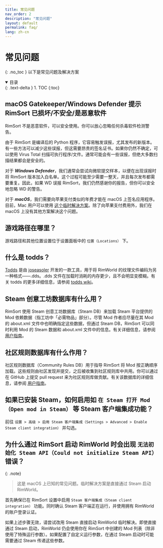 ```yaml
---
title: 常见问题
nav_order: 2
description: "常见问题"
layout: default
permalink: faq/
lang: zh-cn
---
```

# 常见问题
{: .no_toc }
以下是常见问题及解决方案

<details open markdown="block">
  <summary>
    目录
  </summary>
  {: .text-delta }
1. TOC
{:toc}
</details>


## macOS Gatekeeper/Windows Defender 提示 RimSort 已损坏/不安全/是恶意软件

RimSort 不是恶意软件，可以安全使用。你可以放心忽略任何杀毒软件检测警告。

由于 RimSort 是编译后的 Python 程序，它容易触发误报，尤其发布的新版本。有一些方法可以减少这些误报，但这需要昂贵的签名证书。如果你仍然不确定，可以使用 Virus Total 扫描可执行程序/文件。通常可能会有一些误报，但绝大多数扫描结果都会是安全的。

对于 **_Windows Defender_**，我们通常会尝试向微软提交样本，以便在出现误报时将 RimSort 版本加入白名单。这个过程可能至少需要一整天，并且每次发布都需要重复。因此，如果 WD 误报 RimSort，我们仍然感谢你的报告，但你可以安全地忽略 WD 的警告。

对于 **_macOS_**，我们需要向苹果支付类似的年费才能在 macOS 上签名应用程序。目前，Mac 用户可以使用 [这个临时解决方案](https://rimsort.github.io/RimSort/zh-cn/user-guide/downloading-and-installing#macos)。除了向苹果支付费用外，我们在 macOS 上没有其他方案解决这个问题。

## 游戏路径在哪里？

游戏路径和其他位置设置位于设置面板中的 `位置（Locations）` 下。

## 什么是 todds？

[Todds](https://github.com/todds-encoder/todds) 是由 [joseasoler](https://github.com/joseasoler) 开发的一款工具，用于将 RimWorld 的纹理文件编码为另一种格式——.dds。.dds 文件在加载时消耗的内存更少，且不会明显变模糊。有关 todds 的更多详细信息，请参阅 [todds wiki](https://github.com/todds-encoder/todds/wiki)。

## Steam 创意工坊数据库有什么用？

RimSort 使用 Steam 创意工坊数据库（Steam DB）来加载 Steam 平台提供的 Mod 依赖数据（指工坊中「必需物品」部分）。尽管 Mod 作者应尽量在其 Mod 的 about.xml 文件中也明确指定这些数据，但通过 Steam DB，RimSort 可以同时利用 Mod 的 Steam 数据和 about.xml 文件中的信息。有关详细信息，请参阅 [用户指南](https://rimsort.github.io/RimSort/zh-cn/user-guide/databases)。

## 社区规则数据库有什么作用？

社区规则数据库（Community Rules DB）用于指导 RimSort 将 Mod 按正确顺序加载。这些规则由社区发现并提交，之后被收集到社区规则库中共用。你可以通过在 GitHub 上提交 pull request 来为社区规则库做贡献。有关该数据库的详细信息，请参阅 [用户指南](https://rimsort.github.io/RimSort/zh-cn/user-guide/databases)。

## 如果已安装 Steam，如何启用如 `在 Steam 打开 Mod（Open mod in Steam）` 等 Steam 客户端集成功能？

前往 `设置 > 高级 > 启用 Steam 客户端集成（Settings > Advanced > Enable Steam client integration）` 并勾选。

## 为什么通过 RimSort 启动 RimWorld 时会出现 `无法初始化 Steam API（Could not initialize Steam API）` 错误？

{: .note}
> 这是 macOS 上已知的常见问题。临时解决方案是直接通过 Steam 启动 RimWorld。

首先确保已在 RimSort 设置中启用 `Steam 客户端集成（Steam client integration）` 功能。同时确认 Steam 客户端正在运行，并使用拥有 RimWorld 的账户登录认证。

如果上述步骤无效，请尝试改用 Steam 直接启动 RimWorld 临时解决。即使直接通过 Steam 启动，RimWorld 仍会使用你在 RimSort 中创建的 Mod 列表（除非使用了特殊运行参数）。如果配置了自定义运行参数，在通过 Steam 启动时可能需要通过 Steam 传递这些参数。
